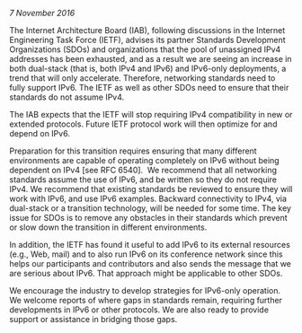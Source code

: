 
*7 November 2016*


The Internet Architecture Board (IAB), following discussions in the Internet Engineering Task Force (IETF), advises its partner Standards Development Organizations (SDOs) and organizations that the pool of unassigned IPv4 addresses has been exhausted, and as a result we are seeing an increase in both dual-stack (that is, both IPv4 and IPv6) and IPv6-only deployments, a trend that will only accelerate. Therefore, networking standards need to fully support IPv6. The IETF as well as other SDOs need to ensure that their standards do not assume IPv4.


The IAB expects that the IETF will stop requiring IPv4 compatibility in new or extended protocols. Future IETF protocol work will then optimize for and depend on IPv6.


Preparation for this transition requires ensuring that many different environments are capable of operating completely on IPv6 without being dependent on IPv4 [see RFC 6540].  We recommend that all networking standards assume the use of IPv6, and be written so they do not require IPv4. We recommend that existing standards be reviewed to ensure they will work with IPv6, and use IPv6 examples. Backward connectivity to IPv4, via dual-stack or a transition technology, will be needed for some time. The key issue for SDOs is to remove any obstacles in their standards which prevent or slow down the transition in different environments.


In addition, the IETF has found it useful to add IPv6 to its external resources (e.g., Web, mail) and to also run IPv6 on its conference network since this helps our participants and contributors and also sends the message that we are serious about IPv6. That approach might be applicable to other SDOs.


We encourage the industry to develop strategies for IPv6-only operation. We welcome reports of where gaps in standards remain, requiring further developments in IPv6 or other protocols. We are also ready to provide support or assistance in bridging those gaps.


